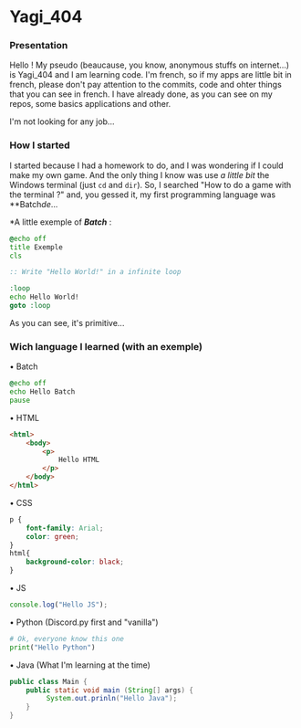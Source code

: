 # Yagi_404

### Presentation

Hello ! My pseudo (beaucause, you know, anonymous stuffs on internet...)
is Yagi_404 and I am learning code. I'm french, so if my apps are little bit in french,
please don't pay attention to the commits, code and ohter things that you
can see in french.
I have already done, as you can see on my repos, some basics applications
and other.

I'm not looking for any job...

### How I started

I started because I had a homework to do, and I was wondering if I
could make my own game. And the only thing I know was use _a little bit_ the
Windows terminal (just `cd` and `dir`). So, I searched "How to do a game
with the terminal ?" and, you gessed it, my first programming language was **Batch*de*...

*A little exemple of ***Batch*** :
```bat
@echo off
title Exemple
cls

:: Write "Hello World!" in a infinite loop

:loop
echo Hello World!
goto :loop
```
As you can see, it's primitive...

### Wich language I learned (with an exemple)

• Batch
```bat
@echo off
echo Hello Batch
pause
```
• HTML
```html
<html>
    <body>
        <p>
            Hello HTML
        </p>
    </body>
</html>
```
• CSS
```css
p {
    font-family: Arial;
    color: green;
}
html{
    background-color: black;
}
```
• JS
```js
console.log("Hello JS");
```
• Python (Discord.py first and "vanilla")
```py
# Ok, everyone know this one
print("Hello Python")
```
• Java (What I'm learning at the time)
```java
public class Main {
    public static void main (String[] args) {
         System.out.prinln("Hello Java");
    }
}
```

